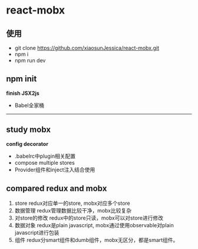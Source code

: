 # react-mobx

## 使用
  - git clone https://github.com/xiaosunJessica/react-mobx.git
  - npm i
  - npm run dev
## npm init
   **finish JSX2js**
   - Babel全家桶
   ***
## study mobx
   __config decorator__
   - .babelrc中plugin相关配置
   - compose multiple stores
   - Provider组件和inject注入结合使用

## compared redux and mobx
  1. store
    redux对应单一的store, mobx对应多个store
  2. 数据管理
     redux管理数据比较干净，mobx比较复杂
  3. 对store的修改
    redux中的store只读，mobx可以对store进行修改
  4. 数据对象
     redux是plain javascript, mobx通过使用observable对plain javascript进行包装
  5. 组件
      redux分smart组件和dumb组件，mobx无区分，都是smart组件。
